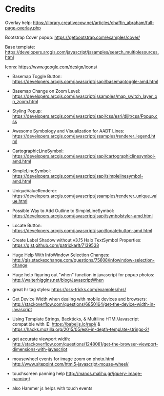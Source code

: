 # Credits

Overlay help:
https://library.creativecow.net/articles/chaffin_abraham/full-page-overlay.php

Bootstrap Cover popup:
https://getbootstrap.com/examples/cover/

Base template:
https://developers.arcgis.com/javascript/jssamples/search_multiplesources.html

Icons:
https://www.google.com/design/icons/

- Basemap Toggle Button: https://developers.arcgis.com/javascript/jsapi/basemaptoggle-amd.html
- Basemap Change on Zoom Level: https://developers.arcgis.com/javascript/jssamples/map_switch_layer_on_zoom.html
- Styling Popup: https://developers.arcgis.com/javascript/jsapi/css/esri/dijit/css/Popup.css


- Awesome Symbology and Visualization for AADT Lines: https://developers.arcgis.com/javascript/jssamples/renderer_legend.html
- CartographicLineSymbol: https://developers.arcgis.com/javascript/jsapi/cartographiclinesymbol-amd.html
- SimpleLineSymbol: https://developers.arcgis.com/javascript/jsapi/simplelinesymbol-amd.html
- UniqueValueRenderer: https://developers.arcgis.com/javascript/jssamples/renderer_unique_value.html

- Possible Way to Add Outline to SimpleLineSymbol: https://developers.arcgis.com/javascript/jsapi/symbolstyler-amd.html


- Locate Button: https://developers.arcgis.com/javascript/jsapi/locatebutton-amd.html

- Create Label Shadow without v3.15 Halo TextSymbol Properties: https://gist.github.com/patrickarlt/7139538

- Huge Help With InfoWindow Selection Changes: http://gis.stackexchange.com/questions/75608/infowindow-selection-change

- Huge help figuring out "when" function in javascript for popup photos: http://walterhiggins.net/blog/JavascriptWhen

- great hr tag styles: https://css-tricks.com/examples/hrs/

- Get Device Width when dealing with mobile devices and browsers: http://stackoverflow.com/questions/6850164/get-the-device-width-in-javascript

- Using Template Strings, Backticks, & Multiline HTMl/Javascript compatible with IE: https://babeljs.io/repl/ & https://hacks.mozilla.org/2015/05/es6-in-depth-template-strings-2/

- get accurate viewport width: http://stackoverflow.com/questions/1248081/get-the-browser-viewport-dimensions-with-javascript

- mousewheel events for image zoom on photo.html http://www.sitepoint.com/html5-javascript-mouse-wheel/

- touchscreen panning help http://manos.malihu.gr/jquery-image-panning/
- also Hammer js helps with touch events

